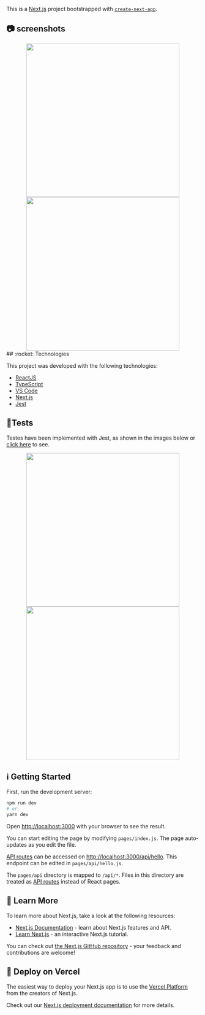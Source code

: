 This is a [Next.js](https://nextjs.org/) project bootstrapped with [`create-next-app`](https://github.com/vercel/next.js/tree/canary/packages/create-next-app).

## 📷 screenshots
<div align="center">
<img width="400px" src="https://user-images.githubusercontent.com/43748428/115904405-1955a100-a43b-11eb-99da-6440ea709922.png"/>
<img width="400px" src="https://user-images.githubusercontent.com/43748428/115904408-19ee3780-a43b-11eb-953f-58744ec060d1.png"/>
</div>
## :rocket: Technologies

This project was developed with the following technologies:

- [ReactJS](https://pt-br.reactjs.org/)
- [TypeScript](https://www.typescriptlang.org/)
- [VS Code](https://code.visualstudio.com/)
- [Next.js](https://nextjs.org/)
- [Jest](https://jestjs.io/pt-BR/)

## 🧪Tests

<P>Testes have been implemented with Jest, as shown in the images below or <a href="https://cesarzxk.github.io/Movit/components/index.html">click here</a> to see.</p>

<div align="center">
<img width="400px" src="https://res.cloudinary.com/da91uwz7j/image/upload/v1649430905/movit/Captura_de_tela_2022-04-07_195932_p4tnfc_tefvgr.png" />
<img width="400px" src="http://res.cloudinary.com/da91uwz7j/image/upload/v1649523466/movit/Captura_de_tela_2022-04-09_135537_a1ung4.png" />
</div>

## :information_source: Getting Started

First, run the development server:

```bash
npm run dev
# or
yarn dev
```

Open [http://localhost:3000](http://localhost:3000) with your browser to see the result.

You can start editing the page by modifying `pages/index.js`. The page auto-updates as you edit the file.

[API routes](https://nextjs.org/docs/api-routes/introduction) can be accessed on [http://localhost:3000/api/hello](http://localhost:3000/api/hello). This endpoint can be edited in `pages/api/hello.js`.

The `pages/api` directory is mapped to `/api/*`. Files in this directory are treated as [API routes](https://nextjs.org/docs/api-routes/introduction) instead of React pages.

## :bookmark: Learn More

To learn more about Next.js, take a look at the following resources:

- [Next.js Documentation](https://nextjs.org/docs) - learn about Next.js features and API.
- [Learn Next.js](https://nextjs.org/learn) - an interactive Next.js tutorial.

You can check out [the Next.js GitHub repository](https://github.com/vercel/next.js/) - your feedback and contributions are welcome!

## :seedling: Deploy on Vercel

The easiest way to deploy your Next.js app is to use the [Vercel Platform](https://vercel.com/new?utm_medium=default-template&filter=next.js&utm_source=create-next-app&utm_campaign=create-next-app-readme) from the creators of Next.js.

Check out our [Next.js deployment documentation](https://nextjs.org/docs/deployment) for more details.
